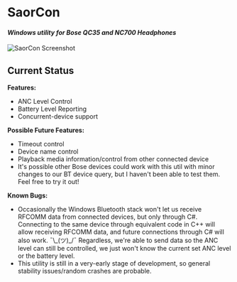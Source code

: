 # SaorCon
#### _Windows utility for Bose QC35 and NC700 Headphones_
![SaorCon Screenshot](https://i.imgur.com/mXyAacB.jpg)

## Current Status
**Features:**
  * ANC Level Control
  * Battery Level Reporting
  * Concurrent-device support
  
**Possible Future Features:**
  * Timeout control
  * Device name control
  * Playback media information/control from other connected device
  * It's possible other Bose devices could work with this util with minor changes to our BT device query, but I haven't been able to test them. Feel free to try it out!
  
**Known Bugs:**
  * Occasionally the Windows Bluetooth stack won't let us receive RFCOMM data from connected devices, but only through C#. Connecting to the same device through equivalent code in C++ will allow receiving RFCOMM data, and future connections through C# will also work. ¯\\\_(ツ)\_/¯ Regardless, we're able to send data so the ANC level can still be controlled, we just won't know the current set ANC level or the battery level.
  * This utility is still in a very-early stage of development, so general stability issues/random crashes are probable.

